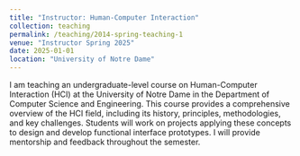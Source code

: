 ```yaml
---
title: "Instructor: Human-Computer Interaction"
collection: teaching
permalink: /teaching/2014-spring-teaching-1
venue: "Instructor Spring 2025"
date: 2025-01-01
location: "University of Notre Dame"
---
```


I am teaching an undergraduate-level course on Human-Computer Interaction (HCI) at the University of Notre Dame in the Department of Computer Science and Engineering. This course provides a comprehensive overview of the HCI field, including its history, principles, methodologies, and key challenges. Students will work on projects applying these concepts to design and develop functional interface prototypes. I will provide mentorship and feedback throughout the semester.
